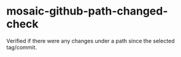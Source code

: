 # mosaic-github-path-changed-check
Verified if there were any changes under a path since the selected tag/commit.
